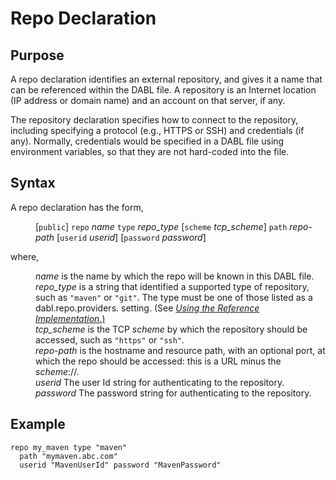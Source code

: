 # Repo Declaration

## Purpose

A repo declaration identifies an external repository, and gives it a name that
can be referenced within the DABL file. A repository is an Internet location
(IP address or domain name) and an account on that server, if any.

The repository declaration specifies how to
connect to the repository, including specifying a protocol (e.g., HTTPS or SSH)
and credentials (if any). Normally, credentials
would be specified in a DABL file using environment variables, so that they are
not hard-coded into the file.

## Syntax

A repo declaration has the form,

<dl>
<dd>[<code>public</code>] <code>repo</code> <i>name</i> <code>type</code> <i>repo_type</i>
	[<code>scheme</code> <i>tcp_scheme</i>] <code>path</code> <i>repo-path</i>
	[<code>userid</code> <i>userid</i>] [<code>password</code> <i>password</i>]
</dd>
</dl>

where,
<dl>
<dd><i>name</i> is the name by which the repo will be known in this DABL file.</dd>
<dd><i>repo_type</i> is a string that identified a supported type of repository, such 
as <code>"maven"</code> or <code>"git"</code>. The type must be one of those
listed as a dabl.repo.providers.<type> setting.
(See <a href="https://github.com/ScaledMarkets/dabl#using-the-reference-implementation">
<i>Using the Reference Implementation</i>.)</a>
</dd>
<dd><i>tcp_scheme</i> is the TCP <i>scheme</i> by which the repository should be
accessed, such as <code>"https"</code> or <code>"ssh"</code>.</dd>
<dd><i>repo-path</i> is the hostname and resource path, with an optional port,
at which the repo should be accessed: this is a URL minus the <i>scheme</i>://.</dd>
<dd><i>userid</i> The user Id string for authenticating to the repository.</dd>
<dd><i>password</i> The password string for authenticating to the repository.</dd>
</dl>

## Example

```
repo my_maven type "maven"
  path "mymaven.abc.com"
  userid "MavenUserId" password "MavenPassword"
```
